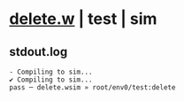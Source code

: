 # [delete.w](../../../../examples/tests/valid/delete.w) | test | sim

## stdout.log
```log
- Compiling to sim...
✔ Compiling to sim...
pass ─ delete.wsim » root/env0/test:delete
```

